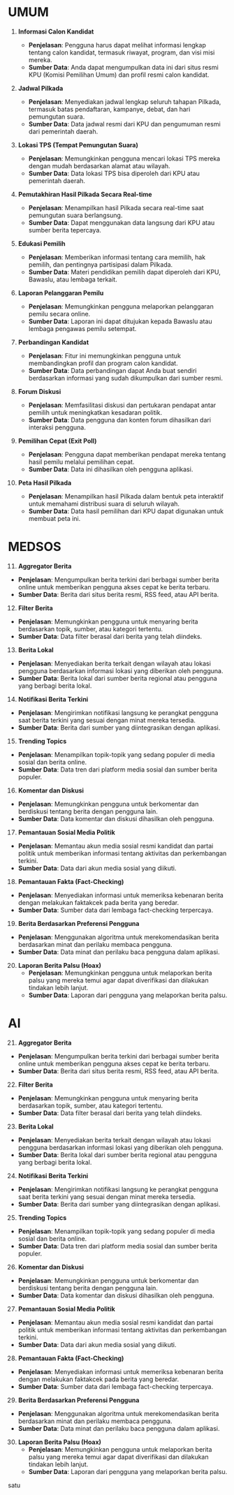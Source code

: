 # UMUM

1. **Informasi Calon Kandidat**
   - **Penjelasan**: Pengguna harus dapat melihat informasi lengkap tentang calon kandidat, termasuk riwayat, program, dan visi misi mereka.
   - **Sumber Data**: Anda dapat mengumpulkan data ini dari situs resmi KPU (Komisi Pemilihan Umum) dan profil resmi calon kandidat.

2. **Jadwal Pilkada**
   - **Penjelasan**: Menyediakan jadwal lengkap seluruh tahapan Pilkada, termasuk batas pendaftaran, kampanye, debat, dan hari pemungutan suara.
   - **Sumber Data**: Data jadwal resmi dari KPU dan pengumuman resmi dari pemerintah daerah.

3. **Lokasi TPS (Tempat Pemungutan Suara)**
   - **Penjelasan**: Memungkinkan pengguna mencari lokasi TPS mereka dengan mudah berdasarkan alamat atau wilayah.
   - **Sumber Data**: Data lokasi TPS bisa diperoleh dari KPU atau pemerintah daerah.

4. **Pemutakhiran Hasil Pilkada Secara Real-time**
   - **Penjelasan**: Menampilkan hasil Pilkada secara real-time saat pemungutan suara berlangsung.
   - **Sumber Data**: Dapat menggunakan data langsung dari KPU atau sumber berita tepercaya.

5. **Edukasi Pemilih**
   - **Penjelasan**: Memberikan informasi tentang cara memilih, hak pemilih, dan pentingnya partisipasi dalam Pilkada.
   - **Sumber Data**: Materi pendidikan pemilih dapat diperoleh dari KPU, Bawaslu, atau lembaga terkait.

6. **Laporan Pelanggaran Pemilu**
   - **Penjelasan**: Memungkinkan pengguna melaporkan pelanggaran pemilu secara online.
   - **Sumber Data**: Laporan ini dapat ditujukan kepada Bawaslu atau lembaga pengawas pemilu setempat.

7. **Perbandingan Kandidat**
   - **Penjelasan**: Fitur ini memungkinkan pengguna untuk membandingkan profil dan program calon kandidat.
   - **Sumber Data**: Data perbandingan dapat Anda buat sendiri berdasarkan informasi yang sudah dikumpulkan dari sumber resmi.

8. **Forum Diskusi**
   - **Penjelasan**: Memfasilitasi diskusi dan pertukaran pendapat antar pemilih untuk meningkatkan kesadaran politik.
   - **Sumber Data**: Data pengguna dan konten forum dihasilkan dari interaksi pengguna.

9. **Pemilihan Cepat (Exit Poll)**
   - **Penjelasan**: Pengguna dapat memberikan pendapat mereka tentang hasil pemilu melalui pemilihan cepat.
   - **Sumber Data**: Data ini dihasilkan oleh pengguna aplikasi.

10. **Peta Hasil Pilkada**
    - **Penjelasan**: Menampilkan hasil Pilkada dalam bentuk peta interaktif untuk memahami distribusi suara di seluruh wilayah.
    - **Sumber Data**: Data hasil pemilihan dari KPU dapat digunakan untuk membuat peta ini.


# MEDSOS

11. **Aggregator Berita**
   - **Penjelasan**: Mengumpulkan berita terkini dari berbagai sumber berita online untuk memberikan pengguna akses cepat ke berita terbaru.
   - **Sumber Data**: Berita dari situs berita resmi, RSS feed, atau API berita.

12. **Filter Berita**
   - **Penjelasan**: Memungkinkan pengguna untuk menyaring berita berdasarkan topik, sumber, atau kategori tertentu.
   - **Sumber Data**: Data filter berasal dari berita yang telah diindeks.

13. **Berita Lokal**
   - **Penjelasan**: Menyediakan berita terkait dengan wilayah atau lokasi pengguna berdasarkan informasi lokasi yang diberikan oleh pengguna.
   - **Sumber Data**: Berita lokal dari sumber berita regional atau pengguna yang berbagi berita lokal.

14. **Notifikasi Berita Terkini**
   - **Penjelasan**: Mengirimkan notifikasi langsung ke perangkat pengguna saat berita terkini yang sesuai dengan minat mereka tersedia.
   - **Sumber Data**: Berita dari sumber yang diintegrasikan dengan aplikasi.

15. **Trending Topics**
   - **Penjelasan**: Menampilkan topik-topik yang sedang populer di media sosial dan berita online.
   - **Sumber Data**: Data tren dari platform media sosial dan sumber berita populer.

16. **Komentar dan Diskusi**
   - **Penjelasan**: Memungkinkan pengguna untuk berkomentar dan berdiskusi tentang berita dengan pengguna lain.
   - **Sumber Data**: Data komentar dan diskusi dihasilkan oleh pengguna.

17. **Pemantauan Sosial Media Politik**
   - **Penjelasan**: Memantau akun media sosial resmi kandidat dan partai politik untuk memberikan informasi tentang aktivitas dan perkembangan terkini.
   - **Sumber Data**: Data dari akun media sosial yang diikuti.

18. **Pemantauan Fakta (Fact-Checking)**
   - **Penjelasan**: Menyediakan informasi untuk memeriksa kebenaran berita dengan melakukan faktakcek pada berita yang beredar.
   - **Sumber Data**: Sumber data dari lembaga fact-checking terpercaya.

19. **Berita Berdasarkan Preferensi Pengguna**
   - **Penjelasan**: Menggunakan algoritma untuk merekomendasikan berita berdasarkan minat dan perilaku membaca pengguna.
   - **Sumber Data**: Data minat dan perilaku baca pengguna dalam aplikasi.

20. **Laporan Berita Palsu (Hoax)**
    - **Penjelasan**: Memungkinkan pengguna untuk melaporkan berita palsu yang mereka temui agar dapat diverifikasi dan dilakukan tindakan lebih lanjut.
    - **Sumber Data**: Laporan dari pengguna yang melaporkan berita palsu.

# AI

21. **Aggregator Berita**
   - **Penjelasan**: Mengumpulkan berita terkini dari berbagai sumber berita online untuk memberikan pengguna akses cepat ke berita terbaru.
   - **Sumber Data**: Berita dari situs berita resmi, RSS feed, atau API berita.

22. **Filter Berita**
   - **Penjelasan**: Memungkinkan pengguna untuk menyaring berita berdasarkan topik, sumber, atau kategori tertentu.
   - **Sumber Data**: Data filter berasal dari berita yang telah diindeks.

23. **Berita Lokal**
   - **Penjelasan**: Menyediakan berita terkait dengan wilayah atau lokasi pengguna berdasarkan informasi lokasi yang diberikan oleh pengguna.
   - **Sumber Data**: Berita lokal dari sumber berita regional atau pengguna yang berbagi berita lokal.

24. **Notifikasi Berita Terkini**
   - **Penjelasan**: Mengirimkan notifikasi langsung ke perangkat pengguna saat berita terkini yang sesuai dengan minat mereka tersedia.
   - **Sumber Data**: Berita dari sumber yang diintegrasikan dengan aplikasi.

25. **Trending Topics**
   - **Penjelasan**: Menampilkan topik-topik yang sedang populer di media sosial dan berita online.
   - **Sumber Data**: Data tren dari platform media sosial dan sumber berita populer.

26. **Komentar dan Diskusi**
   - **Penjelasan**: Memungkinkan pengguna untuk berkomentar dan berdiskusi tentang berita dengan pengguna lain.
   - **Sumber Data**: Data komentar dan diskusi dihasilkan oleh pengguna.

27. **Pemantauan Sosial Media Politik**
   - **Penjelasan**: Memantau akun media sosial resmi kandidat dan partai politik untuk memberikan informasi tentang aktivitas dan perkembangan terkini.
   - **Sumber Data**: Data dari akun media sosial yang diikuti.

28. **Pemantauan Fakta (Fact-Checking)**
   - **Penjelasan**: Menyediakan informasi untuk memeriksa kebenaran berita dengan melakukan faktakcek pada berita yang beredar.
   - **Sumber Data**: Sumber data dari lembaga fact-checking terpercaya.

29. **Berita Berdasarkan Preferensi Pengguna**
   - **Penjelasan**: Menggunakan algoritma untuk merekomendasikan berita berdasarkan minat dan perilaku membaca pengguna.
   - **Sumber Data**: Data minat dan perilaku baca pengguna dalam aplikasi.

30. **Laporan Berita Palsu (Hoax)**
    - **Penjelasan**: Memungkinkan pengguna untuk melaporkan berita palsu yang mereka temui agar dapat diverifikasi dan dilakukan tindakan lebih lanjut.
    - **Sumber Data**: Laporan dari pengguna yang melaporkan berita palsu.


satu




